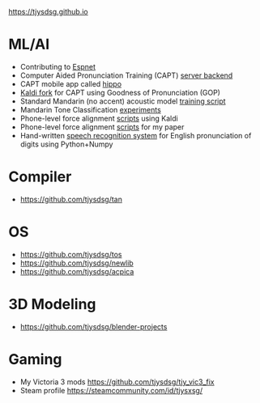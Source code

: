https://tjysdsg.github.io

# ML/AI

- Contributing to [Espnet](https://github.com/espnet/espnet)
- Computer Aided Pronunciation Training (CAPT) [server backend](https://github.com/tjysdsg/capt-public)
- CAPT mobile app called [hippo](https://github.com/tjysdsg/hippo)
- [Kaldi fork](https://github.com/tjysdsg/kaldi) for CAPT using Goodness of Pronunciation (GOP)
- Standard Mandarin (no accent) acoustic model [training script](https://github.com/tjysdsg/std-mandarin-kaldi)
- Mandarin Tone Classification [experiments](https://github.com/tjysdsg/tone_classifier)
- Phone-level force alignment [scripts](https://github.com/tjysdsg/kaldi-align-to-phones) using Kaldi
- Phone-level force alignment [scripts](https://github.com/tjysdsg/aidatatang_force_align) for my paper
- Hand-written [speech recognition system](https://github.com/tjysdsg/speech-recognition) for English pronunciation of
  digits using Python+Numpy

# Compiler

- https://github.com/tjysdsg/tan

# OS

- https://github.com/tjysdsg/tos
- https://github.com/tjysdsg/newlib
- https://github.com/tjysdsg/acpica

# 3D Modeling

- https://github.com/tjysdsg/blender-projects

# Gaming

- My Victoria 3 mods https://github.com/tjysdsg/tjy_vic3_fix
- Steam profile https://steamcommunity.com/id/tjysxsg/
